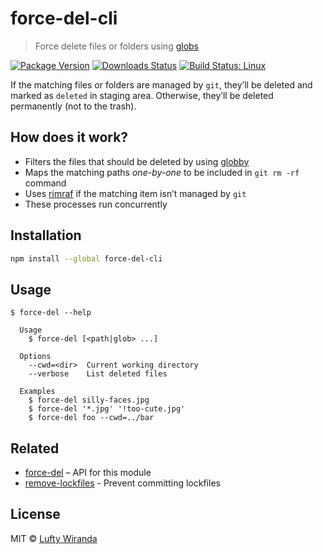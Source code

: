 # force-del-cli

> Force delete files or folders using [globs](https://github.com/isaacs/minimatch#usage)

[![Package Version](https://img.shields.io/npm/v/force-del-cli.svg?style=flat-square)](https://www.npmjs.com/package/force-del-cli)
[![Downloads Status](https://img.shields.io/npm/dm/force-del-cli.svg?style=flat-square)](https://npm-stat.com/charts.html?package=force-del-cli&from=2016-04-01)
[![Build Status: Linux](https://img.shields.io/travis/luftywiranda13/force-del-cli/master.svg?style=flat-square)](https://travis-ci.org/luftywiranda13/force-del-cli)

If the matching files or folders are managed by `git`, theyʼll be deleted and marked as `deleted` in staging area. Otherwise, theyʼll be deleted permanently (not to the trash).

## How does it work?

* Filters the files that should be deleted by using [globby](https://github.com/sindresorhus/globby)
* Maps the matching paths _one-by-one_ to be included in `git rm -rf` command
* Uses [rimraf](https://github.com/isaacs/rimraf) if the matching item isnʼt managed by `git`
* These processes run concurrently

## Installation

```sh
npm install --global force-del-cli
```

## Usage

```
$ force-del --help

  Usage
    $ force-del [<path|glob> ...]

  Options
    --cwd=<dir>  Current working directory
    --verbose    List deleted files

  Examples
    $ force-del silly-faces.jpg
    $ force-del '*.jpg' '!too-cute.jpg'
    $ force-del foo --cwd=../bar
```

## Related

* [force-del](https://github.com/luftywiranda13/force-del) – API for this module
* [remove-lockfiles](https://github.com/luftywiranda13/remove-lockfiles) - Prevent committing lockfiles

## License

MIT &copy; [Lufty Wiranda](https://www.luftywiranda.com)
